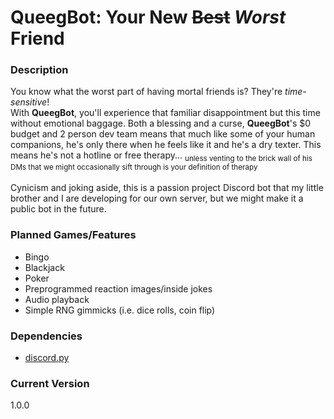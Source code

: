 # QueegBot: Your New ~~Best~~ *Worst* Friend
### Description
You know what the worst part of having mortal friends is? They're _time-sensitive_!<br>
With **QueegBot**, you'll experience that familiar disappointment but this time without emotional baggage. Both a blessing and a curse, **QueegBot**'s $0 budget and 2 person dev team means that much like some of your human companions, he's only there when he feels like it and he's a dry texter. This means he's not a hotline or free therapy... <sub>unless venting to the brick wall of his DMs that we might occasionally sift through is your definition of therapy</sub><br><br>
Cynicism and joking aside, this is a passion project Discord bot that my little brother and I are developing for our own server, but we might make it a public bot in the future.
### Planned Games/Features
- Bingo
- Blackjack
- Poker
- Preprogrammed reaction images/inside jokes
- Audio playback
- Simple RNG gimmicks (i.e. dice rolls, coin flip)
### Dependencies
- [discord.py](https://github.com/Rapptz/discord.py)
### Current Version
1.0.0
